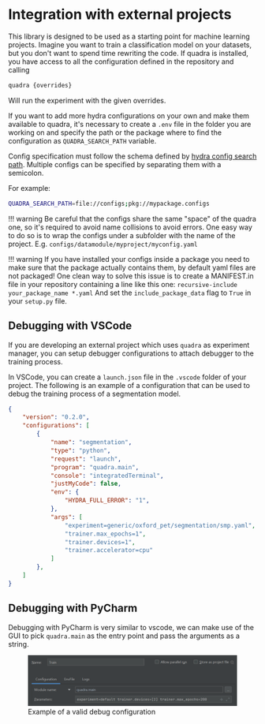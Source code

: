 # Integration with external projects

This library is designed to be used as a starting point for machine learning projects.
Imagine you want to train a classification model on your datasets, but you don't want to spend time rewriting the code.
If quadra is installed, you have access to all the configuration defined in the repository and calling

```bash
quadra {overrides}
```

Will run the experiment with the given overrides.

If you want to add more hydra configurations on your own and make
them available to quadra, it's necessary to create a `.env` file in the folder you are working on and specify the
path or the package where to find the configuration as `QUADRA_SEARCH_PATH` variable.

Config specification must follow the schema defined by [hydra config search path](https://hydra.cc/docs/advanced/search_path/).
Multiple configs can be specified by separating them with a semicolon.

For example:

```bash
QUADRA_SEARCH_PATH=file://configs;pkg://mypackage.configs
```

!!! warning
    Be careful that the configs share the same "space" of the quadra one, so it's required to avoid name collisions
    to avoid errors. One easy way to do so is to wrap the configs under a subfolder with the name of the project.
    E.g. `configs/datamodule/myproject/myconfig.yaml`

!!! warning
    If you have installed your configs inside a package you need to make sure that the package actually contains them, by default yaml files are not packaged!
    One clean way to solve this issue is to create a MANIFEST.in file in your repository containing a line like this one:
    ```
    recursive-include your_package_name *.yaml
    ```
    And set the `include_package_data` flag to `True` in your `setup.py` file.

## Debugging with VSCode

If you are developing an external project which uses `quadra` as experiment manager, you can setup debugger configurations to attach debugger to the training process.

In VSCode, you can create a `launch.json` file in the `.vscode` folder of your project. The following is an example of a configuration that can be used to debug the training process of a segmentation model.

```json
{
    "version": "0.2.0",
    "configurations": [
        {
            "name": "segmentation",
            "type": "python",
            "request": "launch",
            "program": "quadra.main",
            "console": "integratedTerminal",
            "justMyCode": false,
            "env": {
                "HYDRA_FULL_ERROR": "1",
            },
            "args": [ 
                "experiment=generic/oxford_pet/segmentation/smp.yaml",
                "trainer.max_epochs=1",
                "trainer.devices=1",
                "trainer.accelerator=cpu"
            ]
        },
    ]
}
```

## Debugging with PyCharm

Debugging with PyCharm is very similar to vscode, we can make use of the GUI to pick `quadra.main` as the entry point and pass the arguments as a string.

<p align="center">
    <figure> 
        <img src="..\images\pycharm_debugger.png" title="Selecting Suitable Pytorch Version"> 
        <figcaption>Example of a valid debug configuration</figcaption> 
    </figure>
</p>